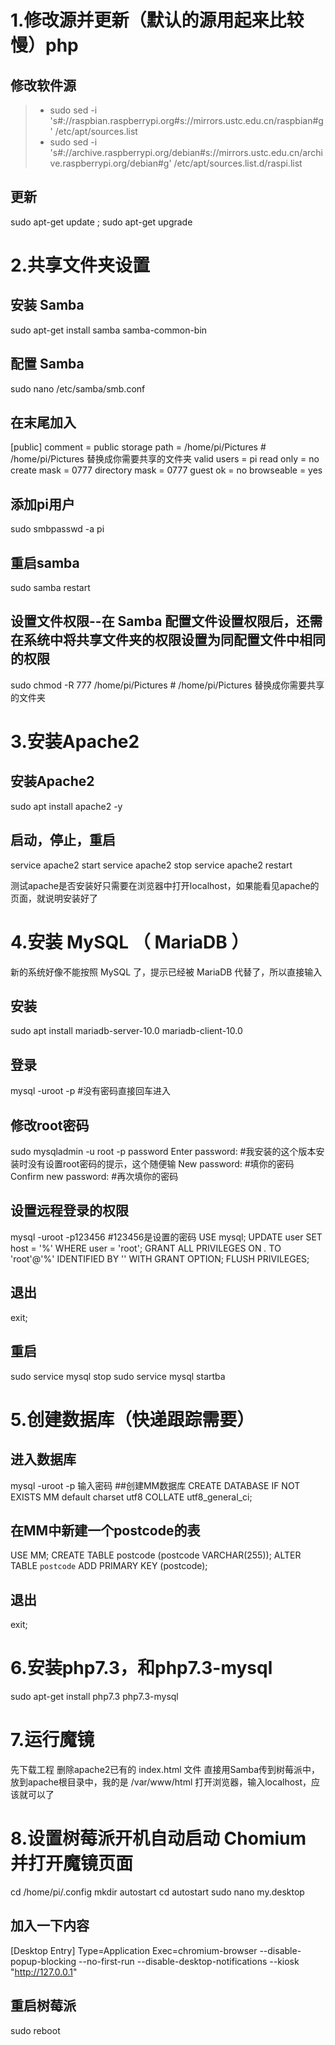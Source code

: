 
# 1.修改源并更新（默认的源用起来比较慢）php
## 修改软件源
> * sudo sed -i 's#://raspbian.raspberrypi.org#s://mirrors.ustc.edu.cn/raspbian#g' /etc/apt/sources.list 
> * sudo sed -i 's#://archive.raspberrypi.org/debian#s://mirrors.ustc.edu.cn/archive.raspberrypi.org/debian#g' /etc/apt/sources.list.d/raspi.list

## 更新
sudo apt-get update ; sudo apt-get upgrade

# 2.共享文件夹设置
## 安装 Samba 
sudo apt-get install samba samba-common-bin

## 配置 Samba
sudo nano /etc/samba/smb.conf
 
## 在末尾加入
[public] 
comment = public storage 
path = /home/pi/Pictures   # /home/pi/Pictures 替换成你需要共享的文件夹
valid users = pi 
read only = no 
create mask = 0777 
directory mask = 0777 
guest ok = no 
browseable = yes
 	
## 添加pi用户
sudo smbpasswd -a pi
 
## 重启samba
sudo samba restart
 
## 设置文件权限--在 Samba 配置文件设置权限后，还需在系统中将共享文件夹的权限设置为同配置文件中相同的权限
sudo chmod -R 777 /home/pi/Pictures    # /home/pi/Pictures 替换成你需要共享的文件夹

# 3.安装Apache2
## 安装Apache2
sudo apt install apache2 -y
## 启动，停止，重启
service apache2 start
service apache2 stop
service apache2 restart

测试apache是否安装好只需要在浏览器中打开localhost，如果能看见apache的页面，就说明安装好了

# 4.安装 MySQL （ MariaDB ）
新的系统好像不能按照 MySQL 了，提示已经被 MariaDB 代替了，所以直接输入

## 安装
sudo apt install  mariadb-server-10.0 mariadb-client-10.0
## 登录
mysql -uroot -p   #没有密码直接回车进入
## 修改root密码
sudo mysqladmin -u root -p password 
  Enter password:        #我安装的这个版本安装时没有设置root密码的提示，这个随便输 
  New password:     #填你的密码 
  Confirm new password:   #再次填你的密码
## 设置远程登录的权限 
mysql -uroot -p123456     #123456是设置的密码
USE mysql;
UPDATE user SET host = '%' WHERE user = 'root';
GRANT ALL PRIVILEGES ON *.* TO 'root'@'%' IDENTIFIED BY '' WITH GRANT OPTION; 
FLUSH PRIVILEGES;
## 退出
exit;
## 重启
sudo service mysql stop 
sudo service mysql startba

# 5.创建数据库（快递跟踪需要）
## 进入数据库
mysql -uroot -p
输入密码
##创建MM数据库
CREATE DATABASE IF NOT EXISTS MM default charset utf8 COLLATE utf8_general_ci;
## 在MM中新建一个postcode的表
USE MM;
CREATE TABLE postcode (postcode VARCHAR(255));
ALTER TABLE `postcode` ADD PRIMARY KEY (postcode); 
## 退出
exit;

# 6.安装php7.3，和php7.3-mysql
sudo apt-get install php7.3 php7.3-mysql

# 7.运行魔镜
先下载工程
删除apache2已有的 index.html 文件
直接用Samba传到树莓派中，放到apache根目录中，我的是 /var/www/html
打开浏览器，输入localhost，应该就可以了
# 8.设置树莓派开机自动启动 Chomium 并打开魔镜页面
cd /home/pi/.config
mkdir autostart
cd autostart
sudo nano my.desktop

## 加入一下内容
[Desktop Entry]
Type=Application
Exec=chromium-browser  --disable-popup-blocking --no-first-run --disable-desktop-notifications  --kiosk "http://127.0.0.1"
## 重启树莓派
sudo reboot
